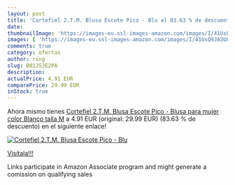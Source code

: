 ```yaml
---
layout: post
title: 'Cortefiel 2.T.M. Blusa Escote Pico - Blu al 83.63 % de descuento'
date: 
thumbnailImage: 'https://images-eu.ssl-images-amazon.com/images/I/41UsQ9JA3UL._SL200_.jpg'
images: [ 'https://images-eu.ssl-images-amazon.com/images/I/41UsQ9JA3UL._SL200_.jpg' ]
comments: true
category: ofertas
author: ring
slug: B01J5JE2PA
description:
actualPrice: 4.91 EUR
comparePrice: 29.99 EUR
inStock: true
---
```


Ahora mismo tienes [Cortefiel 2.T.M. Blusa Escote Pico - Blusa para mujer  color Blanco  talla M](https://www.amazon.es/dp/B01J5JE2PA/?tag=tolees-21) a 4.91 EUR (original: 29.99 EUR) (83.63 %  de descuento) en el siguiente enlace!

[![Cortefiel 2.T.M. Blusa Escote Pico - Blu](https://images-eu.ssl-images-amazon.com/images/I/41UsQ9JA3UL._SL200_.jpg)](https://www.amazon.es/dp/B01J5JE2PA/?tag=tolees-21)

[Visítala!!!](https://www.amazon.es/dp/B01J5JE2PA/?tag=tolees-21)

Links participate in Amazon Associate program and might generate a comission on qualifying sales
